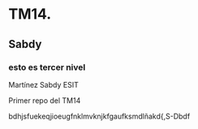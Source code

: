 # TM14.
## Sabdy
### esto es tercer nivel

Martínez Sabdy 
ESIT

Primer repo del TM14

bdhjsfuekeqjioeugfnklmvknjkfgaufksmdlñakd{,S-Dbdf
